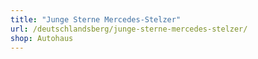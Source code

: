 ```yaml
---
title: "Junge Sterne Mercedes-Stelzer"
url: /deutschlandsberg/junge-sterne-mercedes-stelzer/
shop: Autohaus
---
```

